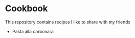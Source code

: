 # Cookbook
This repository contains recipes  I like to share with my friends

* Pasta alla carbonara
